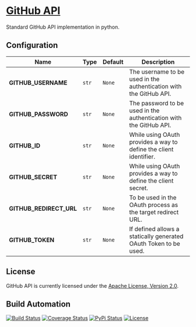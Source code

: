 # [GitHub API](http://github-api.hive.pt)

Standard GitHub API implementation in python.

## Configuration

| Name                    | Type  | Default | Description                                                        |
| ----------------------- | ----- | ------- | ------------------------------------------------------------------ |
| **GITHUB_USERNAME**     | `str` | `None`  | The username to be used in the authentication with the GitHub API. |
| **GITHUB_PASSWORD**     | `str` | `None`  | The password to be used in the authentication with the GitHub API. |
| **GITHUB_ID**           | `str` | `None`  | While using OAuth provides a way to define the client identifier.  |
| **GITHUB_SECRET**       | `str` | `None`  | While using OAuth provides a way to define the client secret.      |
| **GITHUB_REDIRECT_URL** | `str` | `None`  | To be used in the OAuth process as the target redirect URL.        |
| **GITHUB_TOKEN**        | `str` | `None`  | If defined allows a statically generated OAuth Token to be used.   |

## License

GitHub API is currently licensed under the [Apache License, Version 2.0](http://www.apache.org/licenses/).

## Build Automation

[![Build Status](https://travis-ci.org/hivesolutions/github_api.svg?branch=master)](https://travis-ci.org/hivesolutions/github_api)
[![Coverage Status](https://coveralls.io/repos/hivesolutions/github_api/badge.svg?branch=master)](https://coveralls.io/r/hivesolutions/github_api?branch=master)
[![PyPi Status](https://img.shields.io/pypi/v/github_api_python.svg)](https://pypi.python.org/pypi/github_api_python)
[![License](https://img.shields.io/badge/license-Apache%202.0-blue.svg)](https://www.apache.org/licenses/)
